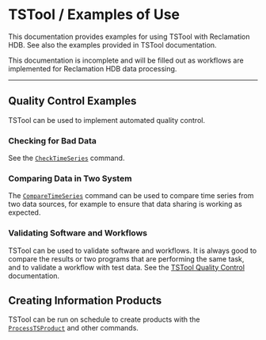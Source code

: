 # TSTool / Examples of Use #

This documentation provides examples for using TSTool with Reclamation HDB.
See also the examples provided in TSTool documentation.

This documentation is incomplete and will be filled out as
workflows are implemented for Reclamation HDB data processing.

-------------

## Quality Control Examples ##

TSTool can be used to implement automated quality control.

### Checking for Bad Data ###

See the
[`CheckTimeSeries`](https://opencdss.state.co.us/tstool/latest/doc-user/command-ref/CheckTimeSeries/CheckTimeSeries/) command.

### Comparing Data in Two System ###

The
[`CompareTimeSeries`](https://opencdss.state.co.us/tstool/latest/doc-user/command-ref/CompareTimeSeries/CompareTimeSeries/)
command can be used to compare time series from two data sources,
for example to ensure that data sharing is working as expected.

### Validating Software and Workflows ###

TSTool can be used to validate software and workflows.
It is always good to compare the results or two programs that are performing the same task,
and to validate a workflow with test data.
See the [TSTool Quality Control](https://opencdss.state.co.us/tstool/latest/doc-user/quality-control/quality-control/) documentation.

## Creating Information Products ##

TSTool can be run on schedule to create products with the
[`ProcessTSProduct`](https://opencdss.state.co.us/tstool/latest/doc-user/command-ref/ProcessTSProduct/ProcessTSProduct/)
and other commands.

